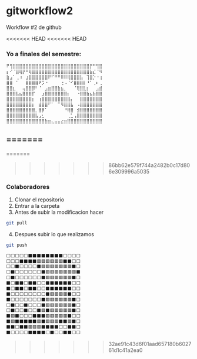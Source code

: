 # gitworkflow2
Workflow #2 de github

<<<<<<< HEAD
<<<<<<< HEAD
### Yo a finales del semestre:

```html
⠟⢻⣿⣿⣿⣿⣿⣿⣿⣿⣿⣿⣿⣿⣿⣿⣿⣿⣿⣿⣿⣿⣿⣿⣿⣿⡟⠛⢻⣿
⡆⠊⠈⣿⢿⡟⠛⢿⣿⣿⣿⣿⣿⣿⣿⣿⣿⣿⣿⣿⣿⣿⣿⣿⣿⣿⣷⣎⠈⠻
⣷⣠⠁⢀⠰⠀⣰⣿⣿⣿⣿⣿⣿⠟⠋⠛⠛⠿⠿⢿⣿⣿⣿⣧⠀⢹⣿⡑⠐⢰
⣿⣿⠀⠁⠀⠀⣿⣿⣿⣿⠟⡩⠐⠀⠀⠀⠀⢐⠠⠈⠊⣿⣿⣿⡇⠘⠁⢀⠆⢀
⣿⣿⣆⠀⠀⢤⣿⣿⡿⠃⠈⠀⣠⣶⣿⣿⣷⣦⡀⠀⠀⠈⢿⣿⣇⡆⠀⠀⣠⣾
⣿⣿⣿⣧⣦⣿⣿⣿⡏⠀⠀⣰⣿⣿⣿⣿⣿⣿⣿⡆⠀⠀⠐⣿⣿⣷⣦⣷⣿⣿
⣿⣿⣿⣿⣿⣿⣿⣿⡆⠀⢰⣿⣿⣿⣿⣿⣿⣿⣿⣿⡄⠀⠀⣿⣿⣿⣿⣿⣿⣿
⣿⣿⣿⣿⣿⣿⣿⣿⡆⠀⣾⣿⣿⠋⠁⠀⠉⠻⣿⣿⣧⠀⠠⣿⣿⣿⣿⣿⣿⣿
⣿⣿⣿⣿⣿⣿⣿⣿⣿⡀⣿⡿⠁⠀⠀⠀⠀⠀⠘⢿⣿⠀⣺⣿⣿⣿⣿⣿⣿⣿
⣿⣿⣿⣿⣿⣿⣿⣿⣿⣧⣠⣂⠀⠀⠀⠀⠀⠀⠀⢀⣁⢠⣿⣿⣿⣿⣿⣿⣿⣿
⣿⣿⣿⣿⣿⣿⣿⣿⣿⣿⣿⣿⣷⣶⣄⣤⣤⣔⣶⣿⣿⣿⣿⣿⣿⣿⣿⣿⣿⣿
```
=======
---
=======
>>>>>>> 86bb62e579f744a2482b0c17d806e309996a5035
### Colaboradores
1. Clonar el repositorio 
2. Entrar a la carpeta 
3. Antes de subir la modificacion hacer 
```bash
git pull
```
4. Despues subir lo que realizamos 
```bash
git push
```
```html
⬜⬜⬜⬜⬜⬛⬛⬛⬛⬛⬛⬛⬛⬜⬜⬜⬜
⬜⬜⬜⬛⬛⬛⬛🟥🟥🟥🟥🟥🟥⬛⬛⬜⬜
⬜⬜⬛⬜⬜⬜⬜⬛🟥🟥🟥🟥🟥🟥🟥⬛⬜
⬜⬛⬜⬜⬜⬜⬜⬜⬛🟥🟥🟥🟥🟥🟥🟥⬛
⬜⬛⬜⬜⬜⬜⬜⬜⬛🟥🟥🟥🟥🟥🟥⬛⬜
⬛⬜⬛⬛⬜⬛⬛⬜⬜⬛⬛⬛⬛⬛⬛⬜⬜
⬛⬜⬛⬛⬜⬛⬛⬜⬜⬛⬛⬛⬛⬛⬛⬜⬜
⬛⬜⬜⬜⬜⬜⬜⬜⬜⬛🟥🟥🟥🟥⬛⬜⬜
⬛⬜⬜⬜⬜⬜⬜⬜⬛🟥🟥🟥🟥🟥🟥⬛⬜
⬜⬛⬜⬜⬛⬜⬜⬜⬛🟥🟥🟥🟥🟥🟥⬛⬜
⬜⬛⬜⬜⬛⬜⬜⬛🟥⬛🟥🟥🟥🟥🟥⬛⬜
⬛🟥⬛⬜⬜⬜⬛⬛⬛🟥🟥🟥🟥🟥⬛⬜⬜
⬛🟥⬛⬛⬛⬛⬛🟥⬛🟥🟥🟥⬛⬛🟥⬛⬜
⬛⬛⬜⬛⬛🟥🟥🟥⬛⬛⬛⬛⬜⬜⬛⬛⬜
⬛⬜⬜⬜⬜⬛⬛⬛⬛⬜⬛⬜⬜⬛⬛⬜⬜
```
>>>>>>> 32ae91c43d6f01aad657180b602761d1c41a2ea0
